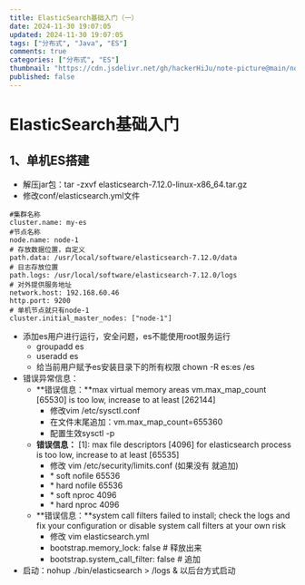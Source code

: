 ```yaml
---
title: ElasticSearch基础入门（一）
date: 2024-11-30 19:07:05
updated: 2024-11-30 19:07:05
tags: ["分布式", "Java", "ES"]
comments: true
categories: ["分布式", "ES"]
thumbnail: "https://cdn.jsdelivr.net/gh/hackerHiJu/note-picture@main/note-picture/%25E5%25A4%25A9%25E7%25A9%25BA.png"
published: false
---
```



# ElasticSearch基础入门

## 1、单机ES搭建

- 解压jar包：tar -zxvf elasticsearch-7.12.0-linux-x86_64.tar.gz
- 修改conf/elasticsearch.yml文件

```
#集群名称
cluster.name: my-es
#节点名称
node.name: node-1
# 存放数据位置，自定义
path.data: /usr/local/software/elasticsearch-7.12.0/data
# 日志存放位置
path.logs: /usr/local/software/elasticsearch-7.12.0/logs
# 对外提供服务地址
network.host: 192.168.60.46
http.port: 9200
# 单机节点就只有node-1
cluster.initial_master_nodes: ["node-1"]
```

- 添加es用户进行运行，安全问题，es不能使用root服务运行
  - groupadd es
  - useradd es
  - 给当前用户赋予es安装目录下的所有权限 chown -R es:es /es
- 错误异常信息：
  - **错误信息：**max virtual memory areas vm.max_map_count [65530] is too low, increase to at least [262144]
    - 修改vim /etc/sysctl.conf
    - 在文件末尾追加：vm.max_map_count=655360
    - 配置生效sysctl -p
  - **错误信息：** [1]: max file descriptors [4096] for elasticsearch process is too low, increase to at least [65535]
    - 修改 vim /etc/security/limits.conf   (如果没有 就追加)
    - \* soft nofile 65536
    - \* hard nofile 65536
    - \* soft nproc 4096
    - \* hard nproc 4096
  - **错误信息：**system call filters failed to install; check the logs and fix your configuration or disable system call filters at your own risk
    - 修改 vim elasticsearch.yml
    - bootstrap.memory_lock: false  # 释放出来
    - bootstrap.system_call_filter: false  # 追加
- 启动：nohup ./bin/elasticsearch > /logs &   以后台方式启动

